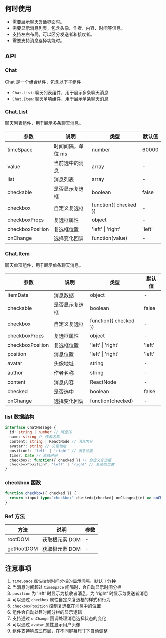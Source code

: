 ## 何时使用

- 需要展示聊天对话界面时。
- 需要显示消息列表，包含头像、作者、内容、时间等信息。
- 支持左右布局，可以区分发送者和接收者。
- 需要支持消息选择功能时。

## API

### Chat

Chat 是一个组合组件，包含以下子组件：

- `Chat.List`: 聊天列表组件，用于展示多条聊天消息
- `Chat.Item`: 聊天单项组件，用于展示单条聊天消息

### Chat.List

聊天列表组件，用于展示多条聊天消息。

| 参数             | 说明              | 类型                  | 默认值 |
| ---------------- | ----------------- | --------------------- | ------ |
| timeSpace        | 时间间隔，单位 ms | number                | 60000  |
| value            | 当前选中的消息    | array                 | -      |
| list             | 消息列表          | array                 | -      |
| checkable        | 是否显示复选框    | boolean               | false  |
| checkbox         | 自定义复选框      | function({ checked }) | -      |
| checkboxProps    | 复选框属性        | object                | -      |
| checkboxPosition | 复选框位置        | 'left' \| 'right'     | 'left' |
| onChange         | 选择变化回调      | function(value)       | -      |

### Chat.Item

聊天单项组件，用于展示单条聊天消息。

| 参数             | 说明           | 类型                  | 默认值 |
| ---------------- | -------------- | --------------------- | ------ |
| itemData         | 消息数据       | object                | -      |
| checkable        | 是否显示复选框 | boolean               | false  |
| checkbox         | 自定义复选框   | function({ checked }) | -      |
| checkboxProps    | 复选框属性     | object                | -      |
| checkboxPosition | 复选框位置     | 'left' \| 'right'     | 'left' |
| position         | 消息位置       | 'left' \| 'right'     | 'left' |
| avatar           | 头像地址       | string                | -      |
| author           | 作者名称       | string                | -      |
| content          | 消息内容       | ReactNode             | -      |
| checked          | 是否选中       | boolean               | false  |
| onChange         | 选择变化回调   | function(checked)     | -      |

### list 数据结构

```typescript
interface ChatMessage {
  id: string | number // 消息ID
  name: string // 作者名称
  content: string | ReactNode // 消息内容
  avatar?: string // 头像地址
  position?: 'left' | 'right' // 消息位置
  time?: Date // 消息时间
  checkbox?: function({ checked }) // 自定义复选框
  checkboxPosition?: 'left' | 'right' // 复选框位置
}
```

### checkbox 函数

```typescript
function checkbox({ checked }) {
  return <input type="checkbox" checked={checked} onChange={(e) => onChange(e.target.checked)} />
}
```

### Ref 方法

| 方法       | 说明           | 参数 |
| ---------- | -------------- | ---- |
| rootDOM    | 获取根元素 DOM | -    |
| getRootDOM | 获取根元素 DOM | -    |

## 注意事项

1. `timeSpace` 属性控制时间分栏的显示间隔，默认 1 分钟
2. 当消息时间超过 `timeSpace` 间隔时，会自动显示时间分栏
3. `position` 为 'left' 时显示为接收者消息，为 'right' 时显示为发送者消息
4. 可以通过 `checkbox` 属性自定义复选框的样式和行为
5. `checkboxPosition` 控制复选框在消息中的位置
6. 组件会自动处理时间分栏的显示逻辑
7. 支持通过 `onChange` 回调处理消息选择状态的变化
8. 可以通过 `avatar` 属性显示用户头像
9. 组件支持响应式布局，在不同屏幕尺寸下自动调整
